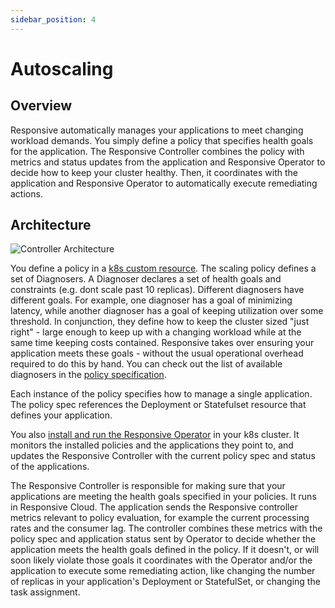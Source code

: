```yaml
---
sidebar_position: 4
---
```


# Autoscaling

## Overview

Responsive automatically manages your applications to meet changing workload
demands. You simply define a policy that specifies health goals for the
application. The Responsive Controller combines the policy with metrics and
status updates from the application and Responsive Operator to decide how to
keep your cluster healthy. Then, it coordinates with the application and
Responsive Operator to automatically execute remediating actions.

## Architecture

![Controller Architecture](/img/control-architecture.png "Control Architecture")

You define a policy in a [k8s custom resource](../reference/scaling-policies).
The scaling policy defines a set of Diagnosers. A Diagnoser declares a set of
health goals and constraints (e.g. dont scale past 10 replicas). Different
diagnosers have different goals. For example, one diagnoser has a goal of
minimizing latency, while another diagnoser has a goal of keeping utilization
over some threshold. In conjunction, they define how to keep the cluster sized
"just right" - large enough to keep up with a changing workload while at the
same time keeping costs contained. Responsive takes over ensuring your
application meets these goals - without the usual operational overhead required
to do this by hand. You can check out the list of available diagnosers in the
[policy specification](../reference/scaling-policies).

Each instance of the policy specifies how to manage a single application. The
policy spec references the Deployment or Statefulset resource that defines your
application.

You also [install and run the Responsive
Operator](../getting-started/deploy-operator) in your k8s cluster. It monitors
the installed policies and the applications they point to, and updates the
Responsive Controller with the current policy spec and status of the
applications.

The Responsive Controller is responsible for making sure that your applications
are meeting the health goals specified in your policies. It runs in Responsive
Cloud. The application sends the Responsive controller metrics relevant to
policy evaluation, for example the current processing rates and the consumer
lag. The controller combines these metrics with the policy spec and application
status sent by Operator to decide whether the application meets the health goals
defined in the policy. If it doesn't, or will soon likely violate those goals it
coordinates with the Operator and/or the application to execute some remediating
action, like changing the number of replicas in your application's Deployment or
StatefulSet, or changing the task assignment.
